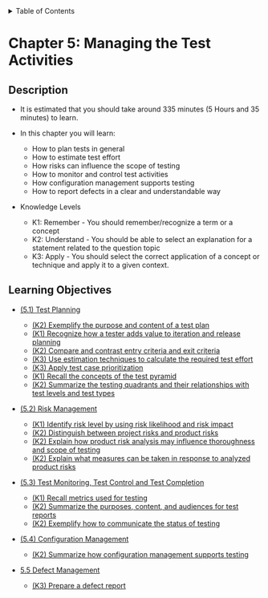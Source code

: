 <details>
  <summary>Table of Contents</summary>
  <ul>
    <li><a href="/README.md">Home</a></li>
    <li><a href="../Chapter 1/Chapter_1_Home.md">Chapter 1</a></li>
    <li><a href="../Chapter 2/Chapter_2_Home.md">Chapter 2</a></li>
    <li><a href="../Chapter 3/Chapter_3_Home.md">Chapter 3</a></li>
    <li><a href="../Chapter 4/Chapter_4_Home.md">Chapter 4</a></li>
    <li><a href="../Chapter 5/Chapter_5_Home.md">Chapter 5</a></li>
    <li><a href="../Chapter 6/Chapter_6_Home.md">Chapter 6</a></li>
  </ul>
</details>

# Chapter 5: Managing the Test Activities

## Description

- It is estimated that you should take around 335 minutes (5 Hours and 35 minutes) to learn.
- In this chapter you will learn:
  - How to plan tests in general
  - How to estimate test effort
  - How risks can influence the scope of testing
  - How to monitor and control test activities
  - How configuration management supports testing
  - How to report defects in a clear and understandable way

- Knowledge Levels
  - K1: Remember - You should remember/recognize a term or a concept
  - K2: Understand - You should be able to select an explanation for a statement related to the question topic
  - K3: Apply - You should select the correct application of a concept or technique and apply it to a given context.

## Learning Objectives
- [(5.1) Test Planning](Section_1.md)
  - [(K2) Exemplify the purpose and content of a test plan](Section_1.md#511)
  - [(K1) Recognize how a tester adds value to iteration and release planning](Section_1.md#512)
  - [(K2) Compare and contrast entry criteria and exit criteria](Section_1.md#513)
  - [(K3) Use estimation techniques to calculate the required test effort](Section_1.md#514)
  - [(K3) Apply test case prioritization](Section_1.md#515)
  - [(K1) Recall the concepts of the test pyramid](Section_1.md#516)
  - [(K2) Summarize the testing quadrants and their relationships with test levels and test types](Section_1.md#517)

- [(5.2) Risk Management](Section_2.md#)
  - [(K1) Identify risk level by using risk likelihood and risk impact](Section_2.md#521)
  - [(K2) Distinguish between project risks and product risks](Section_2.md#522)
  - [(K2) Explain how product risk analysis may influence thoroughness and scope of testing](Section_2.md#523)
  - [(K2) Explain what measures can be taken in response to analyzed product risks](Section_2.md#524)

- [(5.3) Test Monitoring, Test Control and Test Completion](Section_3.md#531)
  - [(K1) Recall metrics used for testing](Section_3.md#532)
  - [(K2) Summarize the purposes, content, and audiences for test reports](Section_3.md#533)
  - [(K2) Exemplify how to communicate the status of testing](Section_3.md#534)

- [(5.4) Configuration Management](Section_4.md)
  - [(K2) Summarize how configuration management supports testing](Section_4.md)

- [5.5 Defect Management](Section_5.md)
  - [(K3) Prepare a defect report](Section_5.md)
